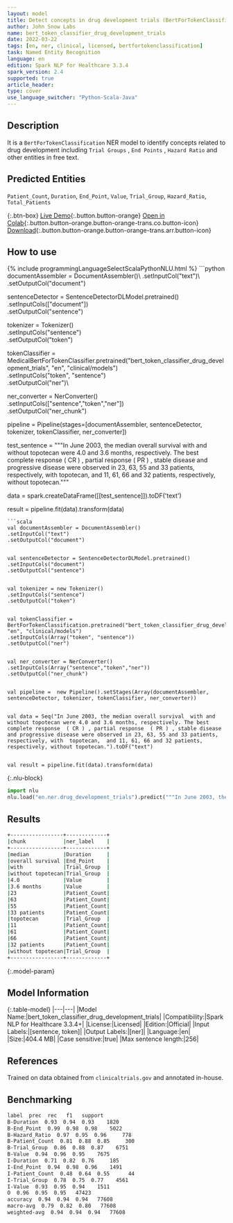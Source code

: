 ```yaml
---
layout: model
title: Detect concepts in drug development trials (BertForTokenClassification)
author: John Snow Labs
name: bert_token_classifier_drug_development_trials
date: 2022-03-22
tags: [en, ner, clinical, licensed, bertfortokenclassification]
task: Named Entity Recognition
language: en
edition: Spark NLP for Healthcare 3.3.4
spark_version: 2.4
supported: true
article_header:
type: cover
use_language_switcher: "Python-Scala-Java"
---
```



## Description


It is a `BertForTokenClassification` NER model to identify concepts related to drug development including `Trial Groups` , `End Points` , `Hazard Ratio` and other entities in free text.


## Predicted Entities


`Patient_Count`, `Duration`, `End_Point`, `Value`, `Trial_Group`, `Hazard_Ratio`, `Total_Patients`


{:.btn-box}
[Live Demo](https://demo.johnsnowlabs.com/healthcare/NER_DRUGS_DEVELOPMENT_TRIALS/){:.button.button-orange}
[Open in Colab](https://colab.research.google.com/github/JohnSnowLabs/spark-nlp-workshop/blob/master/tutorials/streamlit_notebooks/healthcare/NER_BERT_TOKEN_CLASSIFIER.ipynb){:.button.button-orange.button-orange-trans.co.button-icon}
[Download](https://s3.amazonaws.com/auxdata.johnsnowlabs.com/clinical/models/bert_token_classifier_drug_development_trials_en_3.3.4_2.4_1647957458547.zip){:.button.button-orange.button-orange-trans.arr.button-icon}


## How to use






<div class="tabs-box" markdown="1">
{% include programmingLanguageSelectScalaPythonNLU.html %}
```python
documentAssembler = DocumentAssembler()\
.setInputCol("text")\
.setOutputCol("document")


sentenceDetector = SentenceDetectorDLModel.pretrained() \
.setInputCols(["document"]) \
.setOutputCol("sentence") 


tokenizer = Tokenizer()\
.setInputCols("sentence")\
.setOutputCol("token")


tokenClassifier = MedicalBertForTokenClassifier.pretrained("bert_token_classifier_drug_development_trials", "en", "clinical/models")\
.setInputCols("token", "sentence")\
.setOutputCol("ner")\


ner_converter = NerConverter()\
.setInputCols(["sentence","token","ner"])\
.setOutputCol("ner_chunk") 


pipeline =  Pipeline(stages=[documentAssembler, sentenceDetector, tokenizer, tokenClassifier, ner_converter])     


test_sentence = """In June 2003, the median overall survival with and without topotecan were 4.0 and 3.6 months, respectively. The best complete response ( CR ) , partial response ( PR ) , stable disease and progressive disease were observed in 23, 63, 55 and 33 patients, respectively, with topotecan, and 11, 61, 66 and 32 patients, respectively, without topotecan."""


data = spark.createDataFrame([[test_sentence]]).toDF('text')


result = pipeline.fit(data).transform(data)
```
```scala
val documentAssembler = DocumentAssembler()
.setInputCol("text")
.setOutputCol("document")


val sentenceDetector = SentenceDetectorDLModel.pretrained()
.setInputCols("document") 
.setOutputCol("sentence") 


val tokenizer = new Tokenizer()
.setInputCols("sentence")
.setOutputCol("token")


val tokenClassifier = BertForTokenClassification.pretrained("bert_token_classifier_drug_development_trials", "en", "clinical/models")
.setInputCols(Array("token", "sentence"))
.setOutputCol("ner")


val ner_converter = NerConverter()
.setInputCols(Array("sentence","token","ner"))
.setOutputCol("ner_chunk")


val pipeline =  new Pipeline().setStages(Array(documentAssembler, sentenceDetector, tokenizer, tokenClassifier, ner_converter))


val data = Seq("In June 2003, the median overall survival  with and without topotecan were 4.0 and 3.6 months, respectively. The best complete response  ( CR ) , partial response  ( PR ) , stable disease and progressive disease were observed in 23, 63, 55 and 33 patients, respectively, with  topotecan,  and 11, 61, 66 and 32 patients, respectively, without topotecan.").toDF("text")


val result = pipeline.fit(data).transform(data)
```


{:.nlu-block}
```python
import nlu
nlu.load("en.ner.drug_development_trials").predict("""In June 2003, the median overall survival with and without topotecan were 4.0 and 3.6 months, respectively. The best complete response ( CR ) , partial response ( PR ) , stable disease and progressive disease were observed in 23, 63, 55 and 33 patients, respectively, with topotecan, and 11, 61, 66 and 32 patients, respectively, without topotecan.""")
```

</div>


## Results


```bash
+-----------------+-------------+
|chunk            |ner_label    |
+-----------------+-------------+
|median           |Duration     |
|overall survival |End_Point    |
|with             |Trial_Group  |
|without topotecan|Trial_Group  |
|4.0              |Value        |
|3.6 months       |Value        |
|23               |Patient_Count|
|63               |Patient_Count|
|55               |Patient_Count|
|33 patients      |Patient_Count|
|topotecan        |Trial_Group  |
|11               |Patient_Count|
|61               |Patient_Count|
|66               |Patient_Count|
|32 patients      |Patient_Count|
|without topotecan|Trial_Group  |
+-----------------+-------------+
```


{:.model-param}
## Model Information


{:.table-model}
|---|---|
|Model Name:|bert_token_classifier_drug_development_trials|
|Compatibility:|Spark NLP for Healthcare 3.3.4+|
|License:|Licensed|
|Edition:|Official|
|Input Labels:|[sentence, token]|
|Output Labels:|[ner]|
|Language:|en|
|Size:|404.4 MB|
|Case sensitive:|true|
|Max sentence length:|256|


## References


Trained on data obtained from `clinicaltrials.gov` and annotated in-house.


## Benchmarking


```bash
label  prec  rec   f1   support
B-Duration  0.93  0.94  0.93    1820
B-End_Point  0.99  0.98  0.98    5022
B-Hazard_Ratio  0.97  0.95  0.96     778
B-Patient_Count  0.81  0.88  0.85     300
B-Trial_Group  0.86  0.88  0.87    6751
B-Value  0.94  0.96  0.95    7675
I-Duration  0.71  0.82  0.76     185
I-End_Point  0.94  0.98  0.96    1491
I-Patient_Count  0.48  0.64  0.55      44
I-Trial_Group  0.78  0.75  0.77    4561
I-Value  0.93  0.95  0.94    1511
O  0.96  0.95  0.95   47423
accuracy  0.94  0.94  0.94   77608
macro-avg  0.79  0.82  0.80   77608
weighted-avg  0.94  0.94  0.94   77608
```
<!--stackedit_data:
eyJoaXN0b3J5IjpbMjA2NTY0MzA1OSwtMzUwNTAyMjkxLDE5MD
U3OTA0NzUsLTE1NzM5NjQ2OTddfQ==
-->